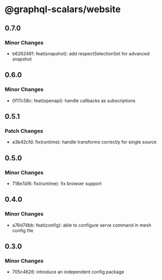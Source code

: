 # @graphql-scalars/website

## 0.7.0

### Minor Changes

- b6262481: feat(snapshot): add respectSelectionSet for advanced snapshot

## 0.6.0

### Minor Changes

- 0f17c58c: feat(openapi): handle callbacks as subscriptions

## 0.5.1

### Patch Changes

- a3b42cfd: fix(runtime): handle transforms correctly for single source

## 0.5.0

### Minor Changes

- 718e7a16: fix(runtime): fix browser support

## 0.4.0

### Minor Changes

- a76d74bb: feat(config): able to configure serve command in mesh config file

## 0.3.0

### Minor Changes

- 705c4626: introduce an independent config package
